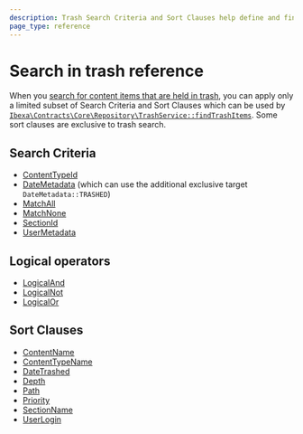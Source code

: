 ```yaml
---
description: Trash Search Criteria and Sort Clauses help define and fine-tune search queries for content in trash.
page_type: reference
---
```


# Search in trash reference

When you [search for content items that are held in trash](search_api.md#searching-in-trash), you can apply only a limited subset of Search Criteria and Sort Clauses
which can be used by [`Ibexa\Contracts\Core\Repository\TrashService::findTrashItems`](../api/php_api/php_api_reference/classes/Ibexa-Contracts-Core-Repository-TrashService.html#method_findTrashItems).
Some sort clauses are exclusive to trash search.

## Search Criteria

- [ContentTypeId](contenttypeid_criterion.md)
- [DateMetadata](datemetadata_criterion.md) (which can use the additional exclusive target `DateMetadata::TRASHED`)
- [MatchAll](matchall_criterion.md)
- [MatchNone](matchnone_criterion.md)
- [SectionId](sectionid_criterion.md)
- [UserMetadata](usermetadata_criterion.md)

## Logical operators

- [LogicalAnd](logicaland_criterion.md)
- [LogicalNot](logicalor_criterion.md)
- [LogicalOr](logicalor_criterion.md)

## Sort Clauses

- [ContentName](contentname_sort_clause.md)
- [ContentTypeName](contenttypename_sort_clause.md)
- [DateTrashed](datetrashed_sort_clause.md)
- [Depth](depth_sort_clause.md)
- [Path](path_sort_clause.md)
- [Priority](priority_sort_clause.md)
- [SectionName](sectionname_sort_clause.md)
- [UserLogin](userlogin_sort_clause.md)
